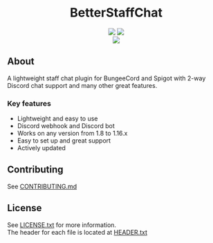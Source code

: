 <h1 align="center">BetterStaffChat</h1>
<p align="center">
    <a href="https://github.com/AusTechDev/BetterStaffChat/actions/workflows/verify.yml"><img src="https://img.shields.io/github/workflow/status/AusTechDev/BetterStaffChat/build?style=flat-square"></a>
    <a href="https://github.com/AusTechDev/BetterStaffChat/releases"><img src="https://img.shields.io/github/v/release/AusTechDev/BetterStaffChat?label=version&style=flat-square"></a>
    <br>
    <a href="https://discord.gg/yTzzyXwHM3"><img src="https://img.shields.io/discord/749536377020088361?color=7289DA&logo=discord&logoColor=white&style=flat-square"></a>
</p>


## About
A lightweight staff chat plugin for BungeeCord and Spigot with 2-way Discord chat support and many other great features.

### Key features
* Lightweight and easy to use
* Discord webhook and Discord bot
* Works on any version from 1.8 to 1.16.x
* Easy to set up and great support
* Actively updated

## Contributing
See [CONTRIBUTING.md](CONTRIBUTING.md)


## License
See [LICENSE.txt](LICENSE.txt) for more information. <br>
The header for each file is located at [HEADER.txt](HEADER.txt)
